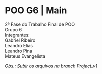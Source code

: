 # POO G6 | Main

2ª Fase do Trabalho Final de POO</br>
Grupo 6</br>
Integrantes:</br>
Gabriel Ribeiro</br>
Leandro Elias</br>
Leandro Pina</br>
Mateus Evangelista</br>

_Obs.: Subir os arquivos na branch Project_v1_
